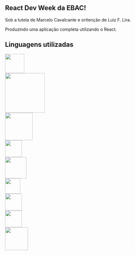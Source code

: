 ## React Dev Week da EBAC!

Sob a tutela de Marcelo Cavalcante e oritenção de Luiz F. Lira.

Produzindo uma aplicação completa utilizando o React.

## Linguagens utilizadas

<code><img src="https://img.shields.io/badge/React-20232A?style=for-the-badge&logo=react&logoColor=61DAFB" width="63"/> </code>
<code><img src="https://img.shields.io/badge/Visual_Studio_Code-0078D4?style=for-the-badge&logo=visual%20studio%20code&logoColor=white" width="130"/> </code>
<code><img src="https://img.shields.io/badge/JavaScript-323330?style=for-the-badge&logo=javascript&logoColor=F7DF1E" width="90"/> </code>
<code><img src="https://img.shields.io/badge/json-5E5C5C?style=for-the-badge&logo=json&logoColor=white" width="55"/> </code>
<code><img src="https://img.shields.io/badge/Node.js-339933?style=for-the-badge&logo=nodedotjs&logoColor=white" width="70"/> </code>
<code><img src="https://img.shields.io/badge/npm-CB3837?style=for-the-badge&logo=npm&logoColor=white" width="50"/> </code>
<code><img src="https://img.shields.io/badge/Yarn-2C8EBB?style=for-the-badge&logo=yarn&logoColor=white" width="55"/> </code>
<code><img src="https://img.shields.io/badge/Sass-CC6699?style=for-the-badge&logo=sass&logoColor=white" width="55"/> </code>
<code><img src="https://img.shields.io/badge/GitHub-100000?style=for-the-badge&logo=github&logoColor=white" width="75"/> </code>








